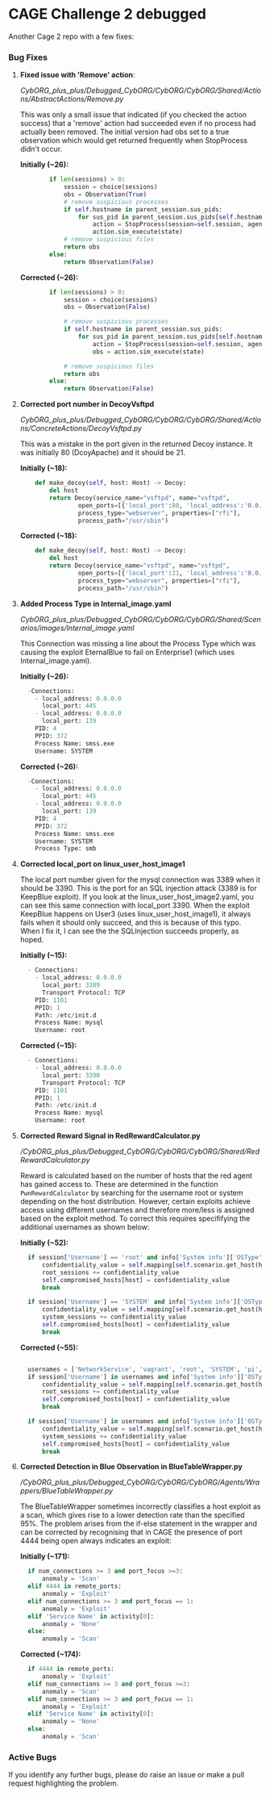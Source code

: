 # CAGE Challenge 2 debugged

Another Cage 2 repo with a few fixes:

### Bug Fixes

1. **Fixed issue with 'Remove' action**: 
    
    *CybORG_plus_plus/Debugged_CybORG/CybORG/CybORG/Shared/Actions/AbstractActions/Remove.py*
    
    This was only a small issue that indicated (if you checked the action success) that a 'remove' action had succeeded even if no process had actually been removed. The initial version had  obs set to a true observation which would get returned frequently when StopProcess didn't occur.
    
    **Initially (~26):**
    
    ```python
            if len(sessions) > 0:
                session = choice(sessions)
                obs = Observation(True)
                # remove suspicious processes
                if self.hostname in parent_session.sus_pids:
                    for sus_pid in parent_session.sus_pids[self.hostname]:
                        action = StopProcess(session=self.session, agent=self.agent, target_session=session.ident, pid=sus_pid)
                        action.sim_execute(state)
                # remove suspicious files
                return obs
            else:
                return Observation(False)
    
    ```
    
    **Corrected (~26):**
    
    ```python
            if len(sessions) > 0:
                session = choice(sessions)
                obs = Observation(False)
    
                # remove suspicious processes
                if self.hostname in parent_session.sus_pids:
                    for sus_pid in parent_session.sus_pids[self.hostname]:
                        action = StopProcess(session=self.session, agent=self.agent, target_session=session.ident, pid=sus_pid)
                        obs = action.sim_execute(state)
    
                # remove suspicious files
                return obs
            else:
                return Observation(False)
    ```
    
2. **Corrected port number in DecoyVsftpd**
    
    *CybORG_plus_plus/Debugged_CybORG/CybORG/CybORG/Shared/Actions/ConcreteActions/DecoyVsftpd.py*
    
    This was a mistake in the port given in the returned Decoy instance. It was initially 80 (DcoyApache) and it should be 21.
    
     **Initially (~18):**
    
    ```python
        def make_decoy(self, host: Host) -> Decoy:
            del host
            return Decoy(service_name="vsftpd", name="vsftpd",
                    open_ports=[{'local_port':80, 'local_address':'0.0.0.0'}],
                    process_type="webserver", properties=["rfi"],
                    process_path="/usr/sbin")
    ```
    
    **Corrected (~18):**
    
    ```python
        def make_decoy(self, host: Host) -> Decoy:
            del host
            return Decoy(service_name="vsftpd", name="vsftpd",
                    open_ports=[{'local_port':21, 'local_address':'0.0.0.0'}],
                    process_type="webserver", properties=["rfi"],
                    process_path="/usr/sbin")
    ```
    
3. **Added Process Type in Internal_image.yaml**
    
    *CybORG_plus_plus/Debugged_CybORG/CybORG/CybORG/Shared/Scenarios/images/Internal_image.yaml*
    
    This Connection was missing a line about the Process Type which was causing the exploit EternalBlue to fail on Enterprise1 (which uses Internal_image.yaml).
    
     **Initially (~26):**
    
    ```python
      -Connections:
        - local_address: 0.0.0.0
          local_port: 445
        - local_address: 0.0.0.0
          local_port: 139
        PID: 4
        PPID: 372
        Process Name: smss.exe
        Username: SYSTEM
    ```
    
    **Corrected (~26):**
    
    ```python
      -Connections:
        - local_address: 0.0.0.0
          local_port: 445
        - local_address: 0.0.0.0
          local_port: 139
        PID: 4
        PPID: 372
        Process Name: smss.exe
        Username: SYSTEM
        Process Type: smb
    ```
    

4. **Corrected local_port on linux_user_host_image1**
    
    The local port number given for the mysql connection was 3389 when it should be 3390. This is the port for an SQL injection attack (3389 is for KeepBlue exploit). If you look at the linux_user_host_image2.yaml, you can see this same connection with local_port 3390.  When the exploit KeepBlue happens on User3 (uses linux_user_host_image1), it always fails when it should only succeed, and this is because of this typo. When I fix it, I can see the the SQLInjection succeeds properly, as hoped.
    
    **Initially (~15):**
    
    ```python
      - Connections:
        - local_address: 0.0.0.0
          local_port: 3389
          Transport Protocol: TCP
        PID: 1101
        PPID: 1
        Path: /etc/init.d
        Process Name: mysql
        Username: root
    ```
    
    **Corrected (~15):**
    
    ```python
      - Connections:
        - local_address: 0.0.0.0
          local_port: 3390
          Transport Protocol: TCP
        PID: 1101
        PPID: 1
        Path: /etc/init.d
        Process Name: mysql
        Username: root
    ```
    
5. **Corrected Reward Signal in RedRewardCalculator.py** 

    */CybORG_plus_plus/Debugged_CybORG/CybORG/CybORG/Shared/RedRewardCalculator.py*

    Reward is calculated based on the number of hosts that the red agent has gained access to. These are determined in the function ```PwnRewardCalculator``` by searching for the username root or system depending on the host distribution. However, certain exploits achieve access using different usernames and therefore more/less is assigned based on the exploit method. To correct this requires specififying the additional usernames as shown below:

    **Initially (~52):**
    
    ```python
      if session['Username'] == 'root' and info['System info']['OSType'] == OperatingSystemType.LINUX:
          confidentiality_value = self.mapping[self.scenario.get_host(host).get('ConfidentialityValue', 'Low')]
          root_sessions += confidentiality_value
          self.compromised_hosts[host] = confidentiality_value
          break

      if session['Username'] == 'SYSTEM' and info['System info']['OSType'] == OperatingSystemType.WINDOWS:
          confidentiality_value = self.mapping[self.scenario.get_host(host).get('ConfidentialityValue', 'Low')]
          system_sessions += confidentiality_value
          self.compromised_hosts[host] = confidentiality_value
          break
    ```
    
    **Corrected (~55):**
    
    ```python

      usernames = ['NetworkService', 'vagrant', 'root', 'SYSTEM', 'pi',  'www-data']                       
      if session['Username'] in usernames and info['System info']['OSType'] == OperatingSystemType.LINUX:
          confidentiality_value = self.mapping[self.scenario.get_host(host).get('ConfidentialityValue', 'Low')]
          root_sessions += confidentiality_value
          self.compromised_hosts[host] = confidentiality_value
          break

      if session['Username'] in usernames and info['System info']['OSType'] == OperatingSystemType.WINDOWS:
          confidentiality_value = self.mapping[self.scenario.get_host(host).get('ConfidentialityValue', 'Low')]
          system_sessions += confidentiality_value
          self.compromised_hosts[host] = confidentiality_value
          break  
    ```

6. **Corrected Detection in Blue Observation in BlueTableWrapper.py**

    */CybORG_plus_plus/Debugged_CybORG/CybORG/CybORG/Agents/Wrappers/BlueTableWrapper.py*

    The BlueTableWrapper sometimes incorrectly classifies a host exploit as a scan, which gives rise to a lower detection rate than the specified 95%. The problem arises from the if-else statement in the wrapper and can be corrected by recognising that in CAGE the presence of port 4444 being open always indicates an exploit:

    **Initially (~171):**
    
    ```python
      if num_connections >= 3 and port_focus >=3:
          anomaly = 'Scan'
      elif 4444 in remote_ports:
          anomaly = 'Exploit'
      elif num_connections >= 3 and port_focus == 1:
          anomaly = 'Exploit'
      elif 'Service Name' in activity[0]:
          anomaly = 'None'
      else:
          anomaly = 'Scan'
    ```
    
    **Corrected (~174):**
    
    ```python
      if 4444 in remote_ports:
          anomaly = 'Exploit'
      elif num_connections >= 3 and port_focus >=3:
          anomaly = 'Scan'
      elif num_connections >= 3 and port_focus == 1:
          anomaly = 'Exploit'
      elif 'Service Name' in activity[0]:
          anomaly = 'None'
      else:
          anomaly = 'Scan'
    ```

### Active Bugs

If you identify any further bugs, please do raise an issue or make a pull request highlighting the problem.
